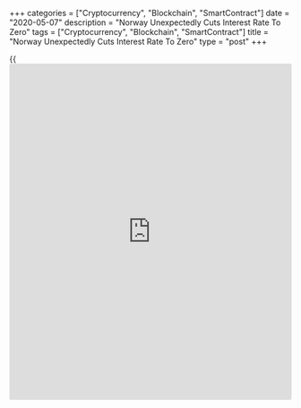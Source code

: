 +++
categories = ["Cryptocurrency", "Blockchain", "SmartContract"]
date = "2020-05-07"
description = "Norway Unexpectedly Cuts Interest Rate To Zero"
tags = ["Cryptocurrency", "Blockchain", "SmartContract"]
title = "Norway Unexpectedly Cuts Interest Rate To Zero"
type = "post"
+++

{{<iframe id="large-banner" src="https://www.bounty.group/#slide=21.0" width="100%" height="600" scrolling="no" style="border: 0px solid rgb(216, 221, 230); border-radius: 3px;">}}

Norway's central bank cut its key interest rate unexpectedly to zero on
Thursday and suggested that it is set remain at this level for some time
ahead as the economic outlook is clouded with high uncertainty due to
the impact of the [coronavirus][1], or Covid-19, pandemic.  
  
The [policy](https://www.fintechee.com/policy/) rate was cut to zero from 0.25 percent in a unanimous
decision. Economists had expected the bank to leave the rate unchanged.

In March, the [policy](https://www.fintechee.com/policy/) rate was lowered from 1.5 to 0.25 percent.  
  
Norges Bank expects the low interest rates to support faster rebound in
economic activity and hopes that they may reduce the risk of
unemployment becoming entrenched at a high level.  
  
"In the Committee's current assessment of the outlook and balance of
risks, the [policy](https://www.fintechee.com/policy/) rate will most likely remain at today's level for some
time ahead," Norges Bank Governor Oystein Olsen said.  
  
"We do not envisage making further [policy](https://www.fintechee.com/policy/) rate cuts", Olsen said.

For comments and feedback [contact](https://www.playgroundfx.com/contact/): editorial@rtt[news](https://www.letsplayfx.com/blog/forex-news-website/).com

[Economic News][2]

 **What parts of the world are seeing the best (and worst) economic
performances lately? Click[here][3] to check out our [Econ Scorecard][3]
and find out! See up-to-the-moment [ranking](https://www.playgroundfx.com/blog/crypto-exchange-ranking/)s for the best and worst
performers in [GDP][4], [unemployment rate][5], [inflation][6] and much
more.**

   1. www.rtt[news](https://www.letsplayfx.com/blog/forex-news-website/).com/list/coronavirus.aspx
   2. www.rtt[news](https://www.letsplayfx.com/blog/forex-news-website/).com/Content/EconomicNews.aspx
   3. www.rtt[news](https://www.letsplayfx.com/blog/forex-news-website/).com/economic-scorecard/world-rank/industrial-production/highest-performance.aspx
   4. www.rtt[news](https://www.letsplayfx.com/blog/forex-news-website/).com/economic-scorecard/world-rank/GDP/highest-performance.aspx
   5. www.rtt[news](https://www.letsplayfx.com/blog/forex-news-website/).com/economic-scorecard/world-rank/unemployment-rate/lowest-performance.aspx
   6. www.rtt[news](https://www.letsplayfx.com/blog/forex-news-website/).com/economic-scorecard/world-rank/CPI/highest-performance.aspx